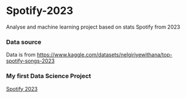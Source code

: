 # Spotify-2023
Analyse and machine learning project based on stats Spotify from 2023
### Data source
Data is from https://www.kaggle.com/datasets/nelgiriyewithana/top-spotify-songs-2023
### My first Data Science Project
[Spotify 2023](https://github.com/ad-mz/Python-Jupyter/blob/main/case_study.ipynb](https://github.com/Bartek21371/Spotify-2023/blob/main/Spotify2023-Most-Streamed.ipynb)https://github.com/Bartek21371/Spotify-2023/blob/main/Spotify2023-Most-Streamed.ipynb)
